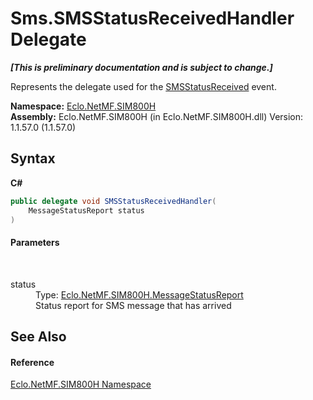 # Sms.SMSStatusReceivedHandler Delegate
 _**\[This is preliminary documentation and is subject to change.\]**_

Represents the delegate used for the <a href="E_Eclo_NetMF_SIM800H_Sms_SMSStatusReceived">SMSStatusReceived</a> event.

**Namespace:**&nbsp;<a href="N_Eclo_NetMF_SIM800H">Eclo.NetMF.SIM800H</a><br />**Assembly:**&nbsp;Eclo.NetMF.SIM800H (in Eclo.NetMF.SIM800H.dll) Version: 1.1.57.0 (1.1.57.0)

## Syntax

**C#**<br />
``` C#
public delegate void SMSStatusReceivedHandler(
	MessageStatusReport status
)
```


#### Parameters
&nbsp;<dl><dt>status</dt><dd>Type: <a href="T_Eclo_NetMF_SIM800H_MessageStatusReport">Eclo.NetMF.SIM800H.MessageStatusReport</a><br />Status report for SMS message that has arrived</dd></dl>

## See Also


#### Reference
<a href="N_Eclo_NetMF_SIM800H">Eclo.NetMF.SIM800H Namespace</a><br />
